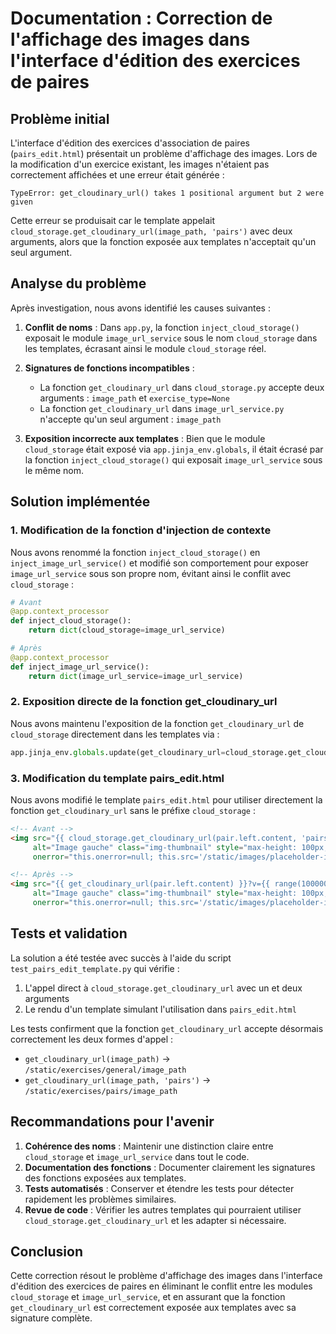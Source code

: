 # Documentation : Correction de l'affichage des images dans l'interface d'édition des exercices de paires

## Problème initial

L'interface d'édition des exercices d'association de paires (`pairs_edit.html`) présentait un problème d'affichage des images. Lors de la modification d'un exercice existant, les images n'étaient pas correctement affichées et une erreur était générée :

```
TypeError: get_cloudinary_url() takes 1 positional argument but 2 were given
```

Cette erreur se produisait car le template appelait `cloud_storage.get_cloudinary_url(image_path, 'pairs')` avec deux arguments, alors que la fonction exposée aux templates n'acceptait qu'un seul argument.

## Analyse du problème

Après investigation, nous avons identifié les causes suivantes :

1. **Conflit de noms** : Dans `app.py`, la fonction `inject_cloud_storage()` exposait le module `image_url_service` sous le nom `cloud_storage` dans les templates, écrasant ainsi le module `cloud_storage` réel.

2. **Signatures de fonctions incompatibles** :
   - La fonction `get_cloudinary_url` dans `cloud_storage.py` accepte deux arguments : `image_path` et `exercise_type=None`
   - La fonction `get_cloudinary_url` dans `image_url_service.py` n'accepte qu'un seul argument : `image_path`

3. **Exposition incorrecte aux templates** : Bien que le module `cloud_storage` était exposé via `app.jinja_env.globals`, il était écrasé par la fonction `inject_cloud_storage()` qui exposait `image_url_service` sous le même nom.

## Solution implémentée

### 1. Modification de la fonction d'injection de contexte

Nous avons renommé la fonction `inject_cloud_storage()` en `inject_image_url_service()` et modifié son comportement pour exposer `image_url_service` sous son propre nom, évitant ainsi le conflit avec `cloud_storage` :

```python
# Avant
@app.context_processor
def inject_cloud_storage():
    return dict(cloud_storage=image_url_service)

# Après
@app.context_processor
def inject_image_url_service():
    return dict(image_url_service=image_url_service)
```

### 2. Exposition directe de la fonction get_cloudinary_url

Nous avons maintenu l'exposition de la fonction `get_cloudinary_url` de `cloud_storage` directement dans les templates via :

```python
app.jinja_env.globals.update(get_cloudinary_url=cloud_storage.get_cloudinary_url)
```

### 3. Modification du template pairs_edit.html

Nous avons modifié le template `pairs_edit.html` pour utiliser directement la fonction `get_cloudinary_url` sans le préfixe `cloud_storage` :

```html
<!-- Avant -->
<img src="{{ cloud_storage.get_cloudinary_url(pair.left.content, 'pairs') }}?v={{ range(100000, 999999) | random }}" 
     alt="Image gauche" class="img-thumbnail" style="max-height: 100px;" 
     onerror="this.onerror=null; this.src='/static/images/placeholder-image.png'; this.style.opacity='0.7';">

<!-- Après -->
<img src="{{ get_cloudinary_url(pair.left.content) }}?v={{ range(100000, 999999) | random }}" 
     alt="Image gauche" class="img-thumbnail" style="max-height: 100px;" 
     onerror="this.onerror=null; this.src='/static/images/placeholder-image.png'; this.style.opacity='0.7';">
```

## Tests et validation

La solution a été testée avec succès à l'aide du script `test_pairs_edit_template.py` qui vérifie :
1. L'appel direct à `cloud_storage.get_cloudinary_url` avec un et deux arguments
2. Le rendu d'un template simulant l'utilisation dans `pairs_edit.html`

Les tests confirment que la fonction `get_cloudinary_url` accepte désormais correctement les deux formes d'appel :
- `get_cloudinary_url(image_path)` → `/static/exercises/general/image_path`
- `get_cloudinary_url(image_path, 'pairs')` → `/static/exercises/pairs/image_path`

## Recommandations pour l'avenir

1. **Cohérence des noms** : Maintenir une distinction claire entre `cloud_storage` et `image_url_service` dans tout le code.
2. **Documentation des fonctions** : Documenter clairement les signatures des fonctions exposées aux templates.
3. **Tests automatisés** : Conserver et étendre les tests pour détecter rapidement les problèmes similaires.
4. **Revue de code** : Vérifier les autres templates qui pourraient utiliser `cloud_storage.get_cloudinary_url` et les adapter si nécessaire.

## Conclusion

Cette correction résout le problème d'affichage des images dans l'interface d'édition des exercices de paires en éliminant le conflit entre les modules `cloud_storage` et `image_url_service`, et en assurant que la fonction `get_cloudinary_url` est correctement exposée aux templates avec sa signature complète.
